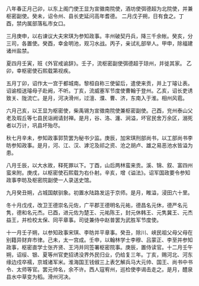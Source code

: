 八年春正月己卯，以东上阁门使王显为宣徽南院使，酒坊使弭德超为北院使，并兼枢密副使。癸未，诏令州、县长吏延问高年耆德。
二月戊子朔，日有食之。丁酉，禁内属部落私市女口。

三月庚申，以右谏议大夫宋琪为参知政事。丰州破契丹兵，降三千余帐。癸亥，分三司，各置使。癸酉，幸金明池，观习水战。丙子，亲试礼部举人。甲申，除福建诸州盐禁。

夏四月壬寅，班《外官戒谕辞》。壬子，流枢密副使弭德超于琼州，并徙其家。
乙卯，幸枢密使石熙载第视疾。

五月丁卯，诏作太一宫于都城南。黎桓自称三使留后，遣使来贡，并上丁璿让表。诏谕桓送璿母子赴阙，不听。丁亥，流威塞军节度使曹翰于登州。乙亥，诏长吏诱致关、陇流亡。是月，河决滑州，过澶、濮、曹、济，东南入于淮。相州风雹。

六月己亥，以王显为枢密使，柴禹锡为宣徵南院使兼枢密副使。己酉，兖州泰山父老及瑕丘等七县民诣阙请封禅。是月，谷、洛、瀍、涧溢，坏官民舍万余区，溺死者以万计，巩县坏殆尽。

秋七月辛未，参知政事郭贽罢为秘书少监。庚辰，加宋琪刑部尚书，以工部尚书李昉参知政事。是月，河、江、汉、滹沱及祁之资、沧之胡卢、雄之易恶池水皆溢为患。

八月壬辰，以大水故，释死罪以下。丁酉，山后两林蛮来贡。溪、锦、叙、富四州蛮来附。庚戌，以枢密使石熙载为右仆射。辛亥，增《谥法》。诏军国政要令参知政事李昉及枢密院副使一人录送史馆。

九月癸丑朔，占城国献驯象。初置水陆路发运于京师。是月，睢溢，浸田六十里。

冬十月戊戌，改卫王德崇名元佐，广平郡王德明名元祐，德昌名元休，德严名元隽，德和名元杰。已酉，进元佐为楚王、元祐陈王，封元休韩王、元隽冀王、元杰益王，并检校太保、同平章事。司徒兼侍中赵普罢为武胜军节度使。

十一月壬子朔，以参知政事宋琪、李昉并平章事。癸丑，除川、峡民祖父母父母在别籍异财弃市律。己未，太一宫成。壬申，以翰林学士李穆、吕蒙正、李至并参知政事，枢密直学士张齐贤、王沔并同签署枢密院事。庚辰，置侍读官。十二月壬午朔，诏绥、银、夏等州官吏招诱没界外民归业，仍给复三年。丁亥，赐河北、河东缘边戍卒襦，京城诸军米。淮海国王钱俶三上表乞解兵马大元帅、国王、尚书中书令、太师等官。罢元帅名，余不许。西人寇宥州，巡检使李谒击走之。是月，醴泉县水中草变为稻。滑州河决。